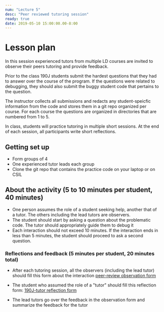 ```yaml
---
num: "Lecture 5"
desc: "Peer reviewed tutoring session"
ready: true
date: 2019-05-10 15:00:00.00-8:00
---
```


# Lesson plan

In this session experienced tutors from multiple LD courses are invited to observe their peers tutoring and provide  feedback. 

Prior to the class 190J students submit the hardest questions that they had to answer over the course of the program. If the questions were related to debugging, they should also submit the buggy student code that pertains to the question.

The instructor collects all submissions and redacts any student-speicfic information from the code and stores them in a git repo organized per course. For each course the questions are organized in directories that are numbered from 1 to 5.

In class, students will practice tutoring in multiple short sessions. At the end of each session, all participants write short reflections.


## Getting set up 

* Form groups of 4 
* One experienced tutor leads each group 
* Clone the git repo that contains the practice code on your laptop or on CSIL

## About the activity (5 to 10 minutes per student, 40 minutes)

* One person assumes the role of a student seeking help, another that of a tutor. The others including the lead tutors are observers.
* The student should start by asking a question about the problematic code. The tutor should appropriately guide them to debug it
* Each interaction should not exceed 10 minutes. If the interaction ends in less than 5 minutes, the student should proceed to ask a second question.

### Reflections and feedback (5 minutes per student, 20 minutes total)

* After each tutoring session, all the observers (including the lead tutor) should fill this form about the interaction [peer-review observation form](http://bit.ly/Peer-observation-form)

* The student who assumed the role of a "tutor" should fill this reflection form: [190J-tutor reflection form](http://bit.ly/190J-tutor-reflection-form) 

* The lead tutors go over the feedback in the observation form and summarize the feedback for the tutor


